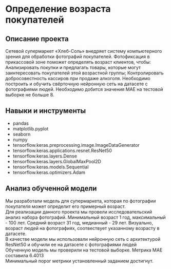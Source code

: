 # Определение возраста покупателей

## Описание проекта

Сетевой супермаркет «Хлеб-Соль» внедряет систему компьютерного зрения для обработки фотографий покупателей. Фотофиксация в прикассовой зоне поможет определять возраст клиентов, чтобы:
Анализировать покупки и предлагать товары, которые могут заинтересовать покупателей этой возрастной группы;
Контролировать добросовестность кассиров при продаже алкоголя.
Необходимо построить и обучить свёрточную нейронную сеть на датасете с фотографиями людей. Необходимо добится значения MAE на тестовой выборке не больше 8.

## Навыки и инструменты

* pandas
* matplotlib.pyplot
* seaborn
* numpy
* tensorflow.keras.preprocessing.image.ImageDataGenerator
* tensorflow.keras.applications.resnet.ResNet50
* tensorflow.keras.layers.Dense
* tensorflow.keras.layers.GlobalMaxPool2D
* tensorflow.keras.models.Sequential
* tensorflow.keras.optimizers.Adam

## Анализ обученной модели

Мы разработали модель для супермаркета, которая по фотографии покупателя может определит его примерный возраст. \
Для реализации данного проекта мы провели исследовательский анализ набора фотографий. Минимальный возраст 1 год, максимальный - 100 лет.  Средний возраст 31 год, медианный - 29 лет. Визуально, возраст людей на фотографиях, соотвествует указанному возрасту в датасете. \
В качестве модели мы использовали нейронную сеть с архитектурой ResNet50 и обучили ее на датасете с фотографиями людей \
Обученную модель мы проверили на тестовой выборке. Метрика MAE составила 6.4013 \
Минимальный порог метрики установленный заданием достигнут.

